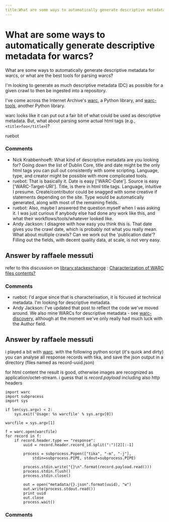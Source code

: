 ```yaml
---
title:What are some ways to automatically generate descriptive metadata for warcs?
---
```

What are some ways to automatically generate descriptive metadata for warcs?
=====================
What are some ways to automatically generate descriptive metadata for
warcs, or what are the best tools for parsing warcs?

I'm looking to generate as much descriptive metadata (DC) as possible
for a given crawl to then be ingested into a repository.

I've come across the Internet Archive's
[warc](https://github.com/internetarchive/warc), a Python library, and
[warc-tools](http://code.hanzoarchives.com/warc-tools), another Python
library.

warc looks like it can put out a fair bit of what could be used as
descriptive metadata. But, what about parsing some actual html tags
(e.g., `<title>foo</title>`)?

ruebot

### Comments ###
* Nick Krabbenhoeft: What kind of descriptive metadata are you looking for? Going down the
list of Dublin Core, title and date might be the only html tags you can
pull out consistently with some scripting. Language, type, and creator
might be possible with more complicated tools.
* ruebot: That is basically it. Date is easy ['WARC-Date']. Source is easy
['WARC-Target-URI']. Title, is there in html title tags. Language,
intuitive I presume. Create/contributor could be snagged with some
creative if statements depending on the site. Type would be
automatically generated, along with most of the remaining fields.
* ruebot: Also, maybe I answered the question myself when I was asking it. I was
just curious if anybody else had done any work like this, and what their
workflows/tools/whatever looked like.
* Andy Jackson: I disagree with how easy you think this is. That date gives you the
crawl date, which is probably not what you really mean. What about
multiple crawls? Can we work out the 'publication date'? Filling out the
fields, with decent quality data, at scale, is not very easy.


Answer by raffaele messuti
----------------
refer to this discussion on
[library.stackexchange](http://libraries.stackexchange.com/) :
[Characterization of WARC files
contents?](http://libraries.stackexchange.com/questions/1303/characterization-of-warc-files-contents/)

### Comments ###
* ruebot: I'd argue since that is characterisation, it is focused at technical
metadata. I'm looking for descriptive metadata.
* Andy Jackson: I've updated that post to reflect the code we've moved around. We also
mine WARCs for descriptive metadata - see
[warc-discovery](https://github.com/ukwa/warc-discovery), although at
the moment we've only really had much luck with the Author field.

Answer by raffaele messuti
----------------
i played a bit with [warc](https://github.com/internetarchive/warc).
with the following python script (it's quick and dirty) you can analyse
all response records with tika, and save the json output in a directory
(files named as record-uuid.json)

for html content the result is good, otherwise images are recognized as
application/octet-stream. i guess that is *record.payload* including
also http headers

    import warc
    import subprocess
    import sys

    if len(sys.argv) < 2:
        sys.exit('Usage: %s warcfile' % sys.argv[0])

    warcfile = sys.argv[1]

    f = warc.open(warcfile)
    for record in f:
        if record.header.type == "response":
            uuid = record.header.record_id.split(":")[2][:-1]

            process = subprocess.Popen(["tika", "-m", "-j"], 
                stdin=subprocess.PIPE, stdout=subprocess.PIPE)

            process.stdin.write("{}\n".format(record.payload.read()))
            process.stdin.flush()
            process.stdin.close()

            out = open("metadata/{}.json".format(uuid), "w")
            out.write(process.stdout.read())
            print uuid
            out.close
            process.wait()

### Comments ###

